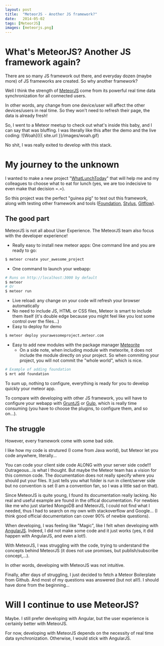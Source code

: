 ```yaml
---
layout: post
title:  "MeteorJS - Another JS framework?"
date:   2014-05-02
tags: [MeteorJS]
images: [meteorjs.png]
---
```


# What's MeteorJS? Another JS framework again?

There are so many JS framework out there, and everyday dozen (maybe more) of JS frameworks are created. So why another framework?

Well I think the strength of [MeteorJS][meteorjs] come from its powerful real time data synchronization for all connected users.

In other words, any change from one device/user will affect the other devices/users in real time. So they won't need to refresh their page, the data is already fresh!

So, I went to a Meteor meetup to check out what's inside this baby, and I can say that was bluffing.
I was literally like this after the demo and the live coding:
![Woah]({{ site.url }}/images/woah.gif)

No shit, I was really exited to develop with this stack.

# My journey to the unknown

I wanted to make a new project "[WhatLunchToday](https://github.com/l-lin/whatlunchtoday)" that will help me and my colleagues to choose what to eat for lunch
(yes, we are too indecisive to even make that decision =.=).

So this project was the perfect "guinea pig" to test out this framework, along with testing other framework and tools
([Foundation](http://foundation.zurb.com/), [Stylus](http://learnboost.github.io/stylus/), [Gitflow](https://github.com/nvie/gitflow)).

## The good part

MeteorJS is not all about User Experience. The MeteorJS team also focus with the developer experience!

* Really easy to install new meteor apps: One command line and you are ready to go:

```bash
$ meteor create your_awesome_project
```

* One command to launch your webapp:

```bash
# Runs on http://localhost:3000 by default
$ meteor
# Or
$ meteor run
```

* Live reload: any change on your code will refresh your browser automatically
* No need to include JS, HTML or CSS files, Meteor is smart to include them itself (it's double edge because you might feel like you lost some control over the files...)
* Easy to deploy for demo

```bash
$ meteor deploy yourawesomeproject.meteor.com
```

* Easy to add new modules with the package manager [Meteorite](https://github.com/oortcloud/meteorite/)
    * On a side note, when including module with meteorite, it does not include the module directly on your project. So when commiting your project, you will not commit the "whole world", which is nice.

```bash
# Example of adding foundation
$ mrt add foundation
```

To sum up, nothing to configure, everything is ready for you to develop quickly your meteor app.

To compare with developing with other JS framework, you will have to configure your webapp with [GruntJS](http://gruntjs.com/)
or [Gulp](http://gulpjs.com/), which is really time consuming (you have to choose the plugins, to configure them, and so on...).

## The struggle

However, every framework come with some bad side.

I like how my code is strutured (I come from Java world), but Meteor let you code anywhere, literally...

You can code your client side code ALONG with your server side code!!! Outrageous...is what I thought. But maybe the Meteor team
has a vision for this common code.
The documentation does not really specify where you should put your files. It just tells you what folder is run in client/server side
but no convention is set (I am a convention fan, so I was a little sad on that).

Since MeteorJS is quite young, I found its documentation really lacking.
No real and useful example are found in the offical documentation. For newbies like me who just started MongoDB and MeteorJS,
I could not find what I needed, thus I had to search on my own with stackoverflow and Google...
(I think good official documentation can cover 90% of newbie questions).

When developing, I was feeling like "Magic", like I felt when developing with [AngularJS](https://angularjs.org/).
Indeed, I did not make some code and it just works (yes, it did happen with AngularJS, and even a lot!).

With MeteorJS, I was struggling with the code, trying to understand the concepts behind MeteorJS (it does not use promises, but publish/subscribe concept,...).

In other words, developing with MeteorJS was not intuitive.

Finally, after days of struggling, I just decided to fetch a Meteor Boilerplate from Github. And most of my questions was answered (but not all!).
I should have done from the beginning...

# Will I continue to use MeteorJS?

Maybe. I still prefer developing with Angular, but the user experience is certainly better with MeteorJS.

For now, developing with MeteorJS depends on the necessity of real time data synchronization.
Otherwise, I would stick with AngularJS.

[meteorjs]: http://www.meteor.com

